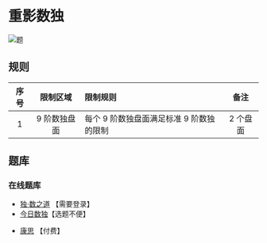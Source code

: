 # 重影数独

![题](https://cn.sudoku.today/pic/02/duodoku/39378_45830.png)

## 规则

| 序号  |  限制区域   | 限制规则                    |  备注   |
|:---:|:-------:|:------------------------|:-----:|
|  1  | 9 阶数独盘面 | 每个 9 阶数独盘面满足标准 9 阶数独的限制 | 2 个盘面 |

## 题库

### 在线题库

- [独·数之道](http://www.sudokufans.org.cn/lx/game.index.php?type=cy) 【需要登录】
- [今日数独]【选题不便】

[今日数独]: https://cn.sudoku.today/g-duodoku/

- [康思](https://www.conceptispuzzles.com/zh/index.aspx?uri=puzzle/sudoku) 【付费】
